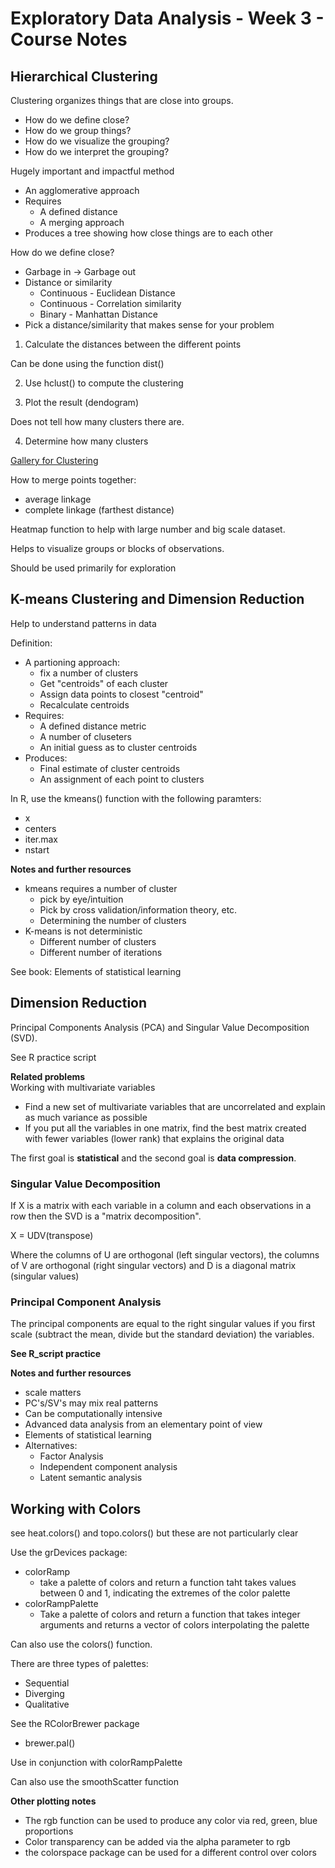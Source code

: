 # Exploratory Data Analysis - Week 3 - Course Notes

## Hierarchical Clustering

Clustering organizes things that are close into groups.

* How do we define close?
* How do we group things?
* How do we visualize the grouping?
* How do we interpret the grouping?

Hugely important and impactful method

* An agglomerative approach
* Requires
    * A defined distance
    * A merging approach
* Produces a tree showing how close things are to each other

How do we define close?

* Garbage in -> Garbage out
* Distance or similarity
    - Continuous - Euclidean Distance
    - Continuous - Correlation similarity
    - Binary - Manhattan Distance
* Pick a distance/similarity that makes sense for your problem

1. Calculate the distances between the different points

Can be done using the function dist()

2. Use hclust() to compute the clustering

3. Plot the result (dendogram)

Does not tell how many clusters there are.

4. Determine how many clusters

[Gallery for Clustering](http://gallery.r-enthusiasts.com/RGraphGallery.php?graph=79)

How to merge points together:
- average linkage
- complete linkage (farthest distance)

Heatmap function to help with large number and big scale dataset.

Helps to visualize groups or blocks of observations.

Should be used primarily for exploration

## K-means Clustering and Dimension Reduction

Help to understand patterns in data

Definition:
- A partioning approach:
    - fix a number of clusters
    - Get "centroids" of each cluster
    - Assign data points to closest "centroid"
    - Recalculate centroids
- Requires:
    - A defined distance metric
    - A number of cluseters
    - An initial guess as to cluster centroids
- Produces:
    - Final estimate of cluster centroids
    - An assignment of each point to clusters

In R, use the kmeans() function with the following paramters:
- x
- centers
- iter.max
- nstart

**Notes and further resources**
- kmeans requires a number of cluster
    - pick by eye/intuition
    - Pick by cross validation/information theory, etc.
    - Determining the number of clusters
- K-means is not deterministic
    - Different number of clusters
    - Different number of iterations

See book: Elements of statistical learning

## Dimension Reduction

Principal Components Analysis (PCA) and Singular Value Decomposition (SVD).

See R practice script

**Related problems**  
Working with multivariate variables
- Find a new set of multivariate variables that are uncorrelated and explain as much variance as possible
- If you put all the variables in one matrix, find the best matrix created with fewer variables (lower rank) that explains the original data  

The first goal is **statistical** and the second goal is **data compression**.

### Singular Value Decomposition

If X is a matrix with each variable in a column and each observations in a row then the SVD is a "matrix decomposition".

X = UDV(transpose)

Where the columns of U are orthogonal (left singular vectors), the columns of V are orthogonal (right singular vectors) and D is a diagonal matrix (singular values)

### Principal Component Analysis

The principal components are equal to the right singular values if you first scale (subtract the mean, divide but the standard deviation) the variables.

**See R_script practice**

**Notes and further resources**
- scale matters
- PC's/SV's may mix real patterns
- Can be computationally intensive
- Advanced data analysis from an elementary point of view
- Elements of statistical learning
- Alternatives:
    - Factor Analysis
    - Independent component analysis
    - Latent semantic analysis

## Working with Colors

see heat.colors() and topo.colors() but these are not particularly clear

Use the grDevices package:
- colorRamp
    - take a palette of colors and return a function taht takes values between 0 and 1, indicating the extremes of the color palette
- colorRampPalette
    - Take a palette of colors and return a function that takes integer arguments and returns a vector of colors interpolating the palette  

Can also use the colors() function.

There are three types of palettes:
- Sequential
- Diverging
- Qualitative

See the RColorBrewer package
- brewer.pal()

Use in conjunction with colorRampPalette

Can also use the smoothScatter function

**Other plotting notes**

- The rgb function can be used to produce any color via red, green, blue proportions
- Color transparency can be added via the alpha parameter to rgb
- the colorspace package can be used for a different control over colors
